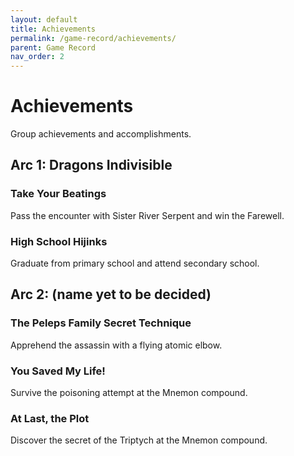 ```yaml
---
layout: default
title: Achievements
permalink: /game-record/achievements/
parent: Game Record
nav_order: 2
---
```


# Achievements

Group achievements and accomplishments.

## Arc 1: Dragons Indivisible

### Take Your Beatings

Pass the encounter with Sister River Serpent and win the Farewell.

### High School Hijinks

Graduate from primary school and attend secondary school.

## Arc 2: (name yet to be decided)

### The Peleps Family Secret Technique

Apprehend the assassin with a flying atomic elbow.

### You Saved My Life!

Survive the poisoning attempt at the Mnemon compound.

### At Last, the Plot

Discover the secret of the Triptych at the Mnemon compound.

